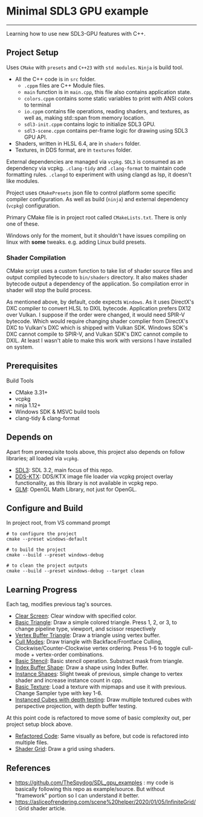 # Minimal SDL3 GPU example
---

Learning how to use new SDL3-GPU features with C++.

## Project Setup
Uses `CMake` with `presets` and `C++23` with `std modules`. `Ninja` is build tool.
- All the C++ code is in `src` folder.
  - `.cppm` files are C++ Module files.
  - `main` function is in `main.cpp`, this file also contains application state.
  - `colors.cppm` contains some static variables to print with ANSI colors to terminal
  - `io.cppm` contains file operations, reading shaders, and textures, as well as, making std::span from memory location.
  - `sdl3-init.cppm` contains logic to initialize SDL3 GPU.
  - `sdl3-scene.cppm` contains per-frame logic for drawing using SDL3 GPU API.
- Shaders, written in HLSL 6.4, are in `shaders` folder.
- Textures, in DDS format, are in `textures` folder.

External dependencies are managed via `vcpkg`. `SDL3` is consumed as an dependency via vcpkg.
`.clang-tidy` and `.clang-format` to maintain code formatting rules.
`.clangd` to experiment with using clangd as lsp, it doesn't like modules.

Project uses `CMakePresets` json file to control platform some specific compiler configuration.
As well as build (`ninja`) and external dependency (`vcpkg`) configuration.

Primary CMake file is in project root called `CMakeLists.txt`. There is only one of these.

Windows only for the moment, but it shouldn't have issues compiling on linux with **some** tweaks. e.g. adding Linux build presets.


### Shader Compilation
CMake script uses a custom function to take list of shader source files and output compiled bytecode to `bin/shaders` directory. It also makes shader bytecode output a dependency of the application. 
So compilation error in shader will stop the build process.

As mentioned above, by default, code expects `Windows`. As it uses DirectX's DXC compiler to convert HLSL to DXIL bytecode. Application prefers DX12 over Vulkan. I suppose if the order were changed, it would need SPIR-V bytecode. Which would require changing shader complier from DirectX's DXC to Vulkan's DXC which is shipped with Vulkan SDK. Windows SDK's DXC cannot compile to SPIR-V, and Vulkan SDK's DXC cannot compile to DXIL. At least I wasn't able to make this work with versions I have installed on system.

## Prerequisites
Build Tools
- CMake 3.31+
- vcpkg
- ninja 1.12+
- Windows SDK & MSVC build tools
- clang-tidy & clang-format

## Depends on
Apart from prerequisite tools above, this project also depends on follow libraries; all loaded via `vcpkg`.
- [SDL3](https://github.com/libsdl-org/SDL): SDL 3.2, main focus of this repo.
- [DDS-KTX](https://github.com/septag/dds-ktx): DDS/KTX image file loader via vcpkg project overlay functionality, as this library is not available in vcpkg repo.
- [GLM](https://github.com/g-truc/glm): OpenGL Math Library, not just for OpenGL.

## Configure and Build
In project root, from VS command prompt
```shell
# to configure the project
cmake --preset windows-default

# to build the project
cmake --build --preset windows-debug

# to clean the project outputs
cmake --build --preset windows-debug --target clean
```

## Learning Progress
Each tag, modifies previous tag's sources.
- [Clear Screen](https://github.com/Roy-Fokker/sdl3-gpu-minimal/tree/0-clear-screen): Clear window with specified color.
- [Basic Triangle](https://github.com/Roy-Fokker/sdl3-gpu-minimal/tree/1-raw-triangle): Draw a simple colored triangle. Press 1, 2, or 3, to change pipeline type, viewport, and scissor respectively
- [Vertex Buffer Triangle](https://github.com/Roy-Fokker/sdl3-gpu-minimal/tree/2-vertex-buffer): Draw a triangle using vertex buffer.
- [Cull Modes](https://github.com/Roy-Fokker/sdl3-gpu-minimal/tree/3-cull-modes): Draw triangle with Backface/Frontface Culling, Clockwise/Counter-Clockwise vertex ordering. Press 1-6 to toggle cull-mode + vertex-order combinations.
- [Basic Stencil](https://github.com/Roy-Fokker/sdl3-gpu-minimal/tree/4-basic-stencil): Basic stencil operation. Substract mask from triangle.
- [Index Buffer Shape](https://github.com/Roy-Fokker/sdl3-gpu-minimal/tree/5-index-buffer): Draw a shape using Index Buffer.
- [Instance Shapes](https://github.com/Roy-Fokker/sdl3-gpu-minimal/tree/6-instance-shapes): Slight tweak of previous, simple change to vertex shader and increase instance count in cpp.
- [Basic Texture](https://github.com/Roy-Fokker/sdl3-gpu-minimal/tree/7-basic-texture): Load a texture with mipmaps and use it with previous. Change Sampler type with key 1-6.
- [Instanced Cubes with depth testing](https://github.com/Roy-Fokker/sdl3-gpu-minimal/tree/8-instanced-cubes): Draw multiple textured cubes with perspective projection, with depth buffer testing.

At this point code is refactored to move some of basic complexity out, per project setup block above.
- [Refactored Code](https://github.com/Roy-Fokker/sdl3-gpu-minimal/tree/9-refactored): Same visually as before, but code is refactored into multiple files.
- [Shader Grid](#): Draw a grid using shaders.

## References
- <https://github.com/TheSpydog/SDL_gpu_examples> : my code is basically following this repo as example/source. But without "framework" portion so I can understand it better.
- <https://asliceofrendering.com/scene%20helper/2020/01/05/InfiniteGrid/> : Grid shader article.